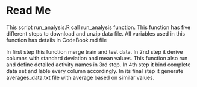 Read Me
=======

This script run_analysis.R call run_analysis function. This function has five different steps to download and unzip data file.
All variables used in this function has details in CodeBook.md file

In first step this function merge train and test data. In 2nd step it derive columns with standard deviation and mean values.
This function also run and define detailed activity names in 3rd step. In 4th step it bind complete data set and lable every column accordingly.
In its final step it generate averages_data.txt file with average based on similar values.



